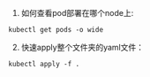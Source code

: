 1. 如何查看pod部署在哪个node上:
``` shell
kubectl get pods -o wide
```

2. 快速apply整个文件夹的yaml文件：
```
kubectl apply -f .
```





